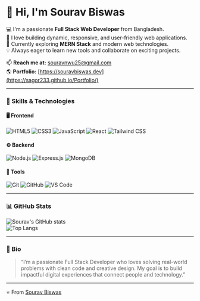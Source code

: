 # 👋 Hi, I'm Sourav Biswas  

💻 I'm a passionate **Full Stack Web Developer** from Bangladesh.  
🚀 I love building dynamic, responsive, and user-friendly web applications.  
🌱 Currently exploring **MERN Stack** and modern web technologies.  
💡 Always eager to learn new tools and collaborate on exciting projects.  

📫 **Reach me at:** [souravnwu25@gmail.com](mailto:souravnwu25@gmail.com)  
🌎 **Portfolio:** [https://souravbiswas.dev](https://sagor233.github.io/Portfolio/) 

---

### 🧠 Skills & Technologies  

#### 🖥️ Frontend  
![HTML5](https://img.shields.io/badge/HTML5-E34F26?style=for-the-badge&logo=html5&logoColor=white)
![CSS3](https://img.shields.io/badge/CSS3-1572B6?style=for-the-badge&logo=css3&logoColor=white)
![JavaScript](https://img.shields.io/badge/JavaScript-F7DF1E?style=for-the-badge&logo=javascript&logoColor=black)
![React](https://img.shields.io/badge/React-61DAFB?style=for-the-badge&logo=react&logoColor=black)
![Tailwind CSS](https://img.shields.io/badge/TailwindCSS-38B2AC?style=for-the-badge&logo=tailwind-css&logoColor=white)

#### ⚙️ Backend  
![Node.js](https://img.shields.io/badge/Node.js-43853D?style=for-the-badge&logo=node.js&logoColor=white)
![Express.js](https://img.shields.io/badge/Express.js-404D59?style=for-the-badge)
![MongoDB](https://img.shields.io/badge/MongoDB-4EA94B?style=for-the-badge&logo=mongodb&logoColor=white)

#### 🧰 Tools  
![Git](https://img.shields.io/badge/Git-F05033?style=for-the-badge&logo=git&logoColor=white)
![GitHub](https://img.shields.io/badge/GitHub-100000?style=for-the-badge&logo=github&logoColor=white)
![VS Code](https://img.shields.io/badge/VS%20Code-0078D4?style=for-the-badge&logo=visual%20studio%20code&logoColor=white)

---

### 📊 GitHub Stats  

![Sourav's GitHub stats](https://github-readme-stats.vercel.app/api?username=sagor233&show_icons=true&theme=tokyonight)  
![Top Langs](https://github-readme-stats.vercel.app/api/top-langs/?username=sagor233&layout=compact&theme=tokyonight)

---

### 💬 Bio  
> “I’m a passionate Full Stack Developer who loves solving real-world problems with clean code and creative design. My goal is to build impactful digital experiences that connect people and technology.”

---

⭐️ From [Sourav Biswas](https://github.com/sagor233)

